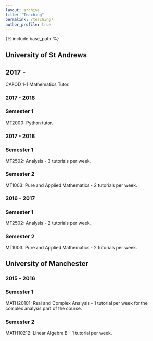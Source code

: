 ```yaml
---
layout: archive
title: "Teaching"
permalink: /teaching/
author_profile: true
---
```


{% include base_path %}



## University of St Andrews

## 2017 - 
CAPOD 1-1 Mathematics Tutor.

### 2017 - 2018

### Semester 1
MT2000: Python tutor.



### 2017 - 2018

### Semester 1
MT2502: Analysis - 3 tutorials per week.

### Semester 2
MT1003: Pure and Applied Mathematics - 2 tutorials per week.



### 2016 - 2017

### Semester 1
MT2502: Analysis - 2 tutorials per week.

### Semester 2
MT1003: Pure and Applied Mathematics - 2 tutorials per week.


## University of Manchester

### 2015 - 2016

### Semester 1
MATH20101: Real and Complex Analysis - 1 tutorial per week for the complex analysis part of the course.

### Semester 2
MATH10212: Linear Algebra B - 1 tutorial per week.
